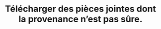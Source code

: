 ---
thematique: thematique-kW-FytF1BDPDcjYzpVQvr
definitions:
- definition-ATdO7iwQXxbXJKrjprMQJ
goodPractices:
- Disposer d’une solution de sécurité (antivirus) intégrant un système de Sandbox,
  qui permet de procéder à une analyse avant l’ouverture de la pièce jointe.
risks:
- Télécharger un fichier susceptible d’être malveillant sur un de ses appareils
- permettant d’être l’hôte d’attaques plus virulentes (ransomware
- extorsion).
title: Télécharger des pièces jointes dont la provenance n’est pas
  sûre.
uuid: vulnerability-Vsuexaw0Xo3P5iH0rJejw
visibleInCms: true
---